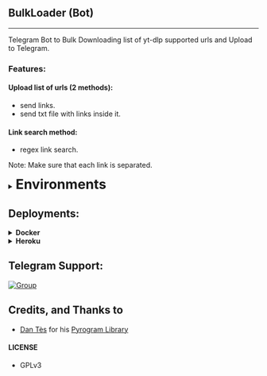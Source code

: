 ## BulkLoader (Bot)

---

Telegram Bot to Bulk Downloading list of yt-dlp supported urls and Upload to Telegram.

### Features:

#### Upload list of urls (2 methods):

- send links.
- send txt file with links inside it.

#### Link search method:

- regex link search.

Note: Make sure that each link is separated.

<details>
<summary>
    <b style="font-size: 27px"> Environments </b>
</summary>
<br>

`API_HASH`: Get this from my.telegram.org

`APP_ID`: Get this from my.telegram.org

`BOT_TOKEN`: Get this from @BotFather on Telegram.

`OWNER_ID`: Your Telegram ID.

`AS_ZIP`: Set this to `True` if you want the bot to zip downloaded files before uploading. Default to `False`

</details>

## Deployments:

<details>
<summary>
    <b> Docker </b>
</summary>
<br>

Install Docker

`/bin/bash -c "$(curl -fsSL https://git.io/JDGfm)"`

Refresh User State

`sudo su -l $USER`

Run Docker Container

`docker run --name=bulkloader -d -e API_HASH=abc -e APP_ID=123 -e BOT_TOKEN="123:abc" -e OWNER_ID=12345678 -e AS_ZIP=False xgorn/bulkloader:latest`

Stop and Remove Docker Container (useful when you want to update the image to the latest and run it again)

```
docker stop bulkloader
docker rm bulkloader
```

Update Image to Latest

`docker pull xgorn/bulkloader:latest`

</details>

<details>
<summary>
    <b> Heroku </b>
</summary>
<br>

<a href="https://www.heroku.com/deploy"><img src="https://www.herokucdn.com/deploy/button.svg" alt="Deploy"></a>

</details>

## Telegram Support:

[![Group](https://img.shields.io/badge/TG-Group-30302f?style=flat&logo=telegram)](https://t.me/WeebProgrammer)

## Credits, and Thanks to

- [Dan Tès](https://t.me/haskell) for his [Pyrogram Library](https://github.com/pyrogram/pyrogram)

#### LICENSE

- GPLv3
